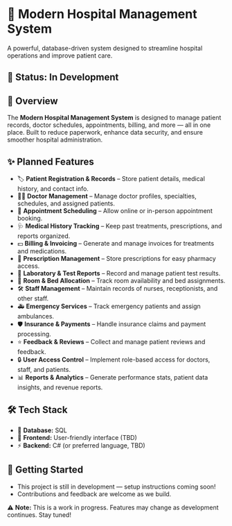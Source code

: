 # 🏥 Modern Hospital Management System  

A powerful, database-driven system designed to streamline hospital operations and improve patient care.  

## 🚧 Status: In Development  

## 📘 Overview  

The **Modern Hospital Management System** is designed to manage patient records, doctor schedules, appointments, billing, and more — all in one place. Built to reduce paperwork, enhance data security, and ensure smoother hospital administration.  

## ✨ Planned Features  

- 🏷️ **Patient Registration & Records** – Store patient details, medical history, and contact info.  
- 👨‍⚕️ **Doctor Management** – Manage doctor profiles, specialties, schedules, and assigned patients.  
- 📅 **Appointment Scheduling** – Allow online or in-person appointment booking.  
- 🩺 **Medical History Tracking** – Keep past treatments, prescriptions, and reports organized.  
- 💵 **Billing & Invoicing** – Generate and manage invoices for treatments and medications.  
- 💊 **Prescription Management** – Store prescriptions for easy pharmacy access.  
- 🔬 **Laboratory & Test Reports** – Record and manage patient test results.  
- 🏥 **Room & Bed Allocation** – Track room availability and bed assignments.  
- 🛠️ **Staff Management** – Maintain records of nurses, receptionists, and other staff.  
- 🚑 **Emergency Services** – Track emergency patients and assign ambulances.  
- 🛡️ **Insurance & Payments** – Handle insurance claims and payment processing.  
- ⭐ **Feedback & Reviews** – Collect and manage patient reviews and feedback.  
- 🔒 **User Access Control** – Implement role-based access for doctors, staff, and patients.  
- 📊 **Reports & Analytics** – Generate performance stats, patient data insights, and revenue reports.  

## 🛠️ Tech Stack  

- 💾 **Database:** SQL  
- 🎯 **Frontend:** User-friendly interface (TBD)  
- ⚡ **Backend:** C# (or preferred language, TBD)  

## 📝 Getting Started  

- This project is still in development — setup instructions coming soon!  
- Contributions and feedback are welcome as we build.  

⚠️ **Note:** This is a work in progress. Features may change as development continues. Stay tuned!  
